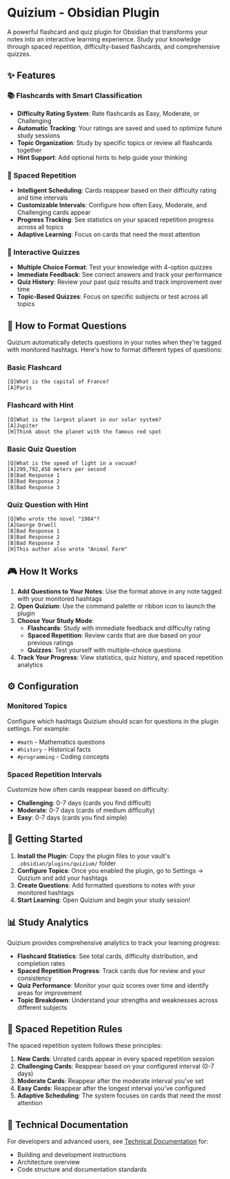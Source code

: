 # Quizium - Obsidian Plugin

A powerful flashcard and quiz plugin for Obsidian that transforms your notes into an interactive learning experience. Study your knowledge through spaced repetition, difficulty-based flashcards, and comprehensive quizzes.

## ✨ Features

### 📚 Flashcards with Smart Classification
- **Difficulty Rating System**: Rate flashcards as Easy, Moderate, or Challenging
- **Automatic Tracking**: Your ratings are saved and used to optimize future study sessions
- **Topic Organization**: Study by specific topics or review all flashcards together
- **Hint Support**: Add optional hints to help guide your thinking

### 🧠 Spaced Repetition
- **Intelligent Scheduling**: Cards reappear based on their difficulty rating and time intervals
- **Customizable Intervals**: Configure how often Easy, Moderate, and Challenging cards appear
- **Progress Tracking**: See statistics on your spaced repetition progress across all topics
- **Adaptive Learning**: Focus on cards that need the most attention

### 🎯 Interactive Quizzes
- **Multiple Choice Format**: Test your knowledge with 4-option quizzes
- **Immediate Feedback**: See correct answers and track your performance
- **Quiz History**: Review your past quiz results and track improvement over time
- **Topic-Based Quizzes**: Focus on specific subjects or test across all topics

## 📝 How to Format Questions

Quizium automatically detects questions in your notes when they're tagged with monitored hashtags. Here's how to format different types of questions:

### Basic Flashcard

```
[Q]What is the capital of France?
[A]Paris
```

### Flashcard with Hint

```
[Q]What is the largest planet in our solar system?
[A]Jupiter
[H]Think about the planet with the famous red spot
```

### Basic Quiz Question

```
[Q]What is the speed of light in a vacuum?
[A]299,792,458 meters per second
[B]Bad Response 1
[B]Bad Response 2
[B]Bad Response 3
```

### Quiz Question with Hint

```
[Q]Who wrote the novel "1984"?
[A]George Orwell
[B]Bad Response 1
[B]Bad Response 2
[B]Bad Response 3
[H]This author also wrote "Animal Farm"
```

## 🎮 How It Works

1. **Add Questions to Your Notes**: Use the format above in any note tagged with your monitored hashtags
2. **Open Quizium**: Use the command palette or ribbon icon to launch the plugin
3. **Choose Your Study Mode**:
   - **Flashcards**: Study with immediate feedback and difficulty rating
   - **Spaced Repetition**: Review cards that are due based on your previous ratings
   - **Quizzes**: Test yourself with multiple-choice questions
4. **Track Your Progress**: View statistics, quiz history, and spaced repetition analytics

## ⚙️ Configuration

### Monitored Topics
Configure which hashtags Quizium should scan for questions in the plugin settings. For example:
- `#math` - Mathematics questions
- `#history` - Historical facts
- `#programming` - Coding concepts

### Spaced Repetition Intervals
Customize how often cards reappear based on difficulty:
- **Challenging**: 0-7 days (cards you find difficult)
- **Moderate**: 0-7 days (cards of medium difficulty)
- **Easy**: 0-7 days (cards you find simple)

## 🚀 Getting Started

1. **Install the Plugin**: Copy the plugin files to your vault's `.obsidian/plugins/quizium/` folder
2. **Configure Topics**: Once you enabled the plugin, go to Settings → Quizium and add your hashtags
3. **Create Questions**: Add formatted questions to notes with your monitored hashtags
4. **Start Learning**: Open Quizium and begin your study session!

## 📊 Study Analytics

Quizium provides comprehensive analytics to track your learning progress:

- **Flashcard Statistics**: See total cards, difficulty distribution, and completion rates
- **Spaced Repetition Progress**: Track cards due for review and your consistency
- **Quiz Performance**: Monitor your quiz scores over time and identify areas for improvement
- **Topic Breakdown**: Understand your strengths and weaknesses across different subjects

## 🔄 Spaced Repetition Rules

The spaced repetition system follows these principles:

1. **New Cards**: Unrated cards appear in every spaced repetition session
2. **Challenging Cards**: Reappear based on your configured interval (0-7 days)
3. **Moderate Cards**: Reappear after the moderate interval you've set
4. **Easy Cards**: Reappear after the longest interval you've configured
5. **Adaptive Scheduling**: The system focuses on cards that need the most attention

## 📖 Technical Documentation

For developers and advanced users, see [Technical Documentation](docs/technical.md) for:
- Building and development instructions
- Architecture overview
- Code structure and documentation standards
